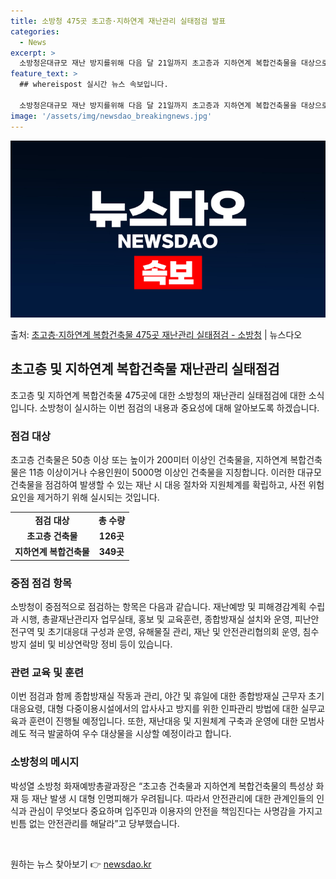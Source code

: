 ```yaml
---
title: 소방청 475곳 초고층·지하연계 재난관리 실태점검 발표
categories:
  - News
excerpt: >
  소방청은대규모 재난 방지를위해 다음 달 21일까지 초고층과 지하연계 복합건축물을 대상으로 재난관리 실태를 점…
feature_text: >
  ## whereispost 실시간 뉴스 속보입니다.

  소방청은대규모 재난 방지를위해 다음 달 21일까지 초고층과 지하연계 복합건축물을 대상으로 재난관리 실태를 점…
image: '/assets/img/newsdao_breakingnews.jpg'
---
```


![뉴스다오 속보](/assets/img/newsdao_breakingnews.jpg)

<p>출처: <a href="https://newsdao.kr/3797" rel="dofollow">초고층·지하연계 복합건축물 475곳 재난관리 실태점검 - 소방청</a> | 뉴스다오</p>

<h2 data-ke-size="size26">초고층 및 지하연계 복합건축물 재난관리 실태점검</h2>
<p data-ke-size="size16">초고층 및 지하연계 복합건축물 475곳에 대한 소방청의 재난관리 실태점검에 대한 소식입니다. 소방청이 실시하는 이번 점검의 내용과 중요성에 대해 알아보도록 하겠습니다.</p>

<h3>점검 대상</h3>
<p data-ke-size="size16">초고층 건축물은 50층 이상 또는 높이가 200미터 이상인 건축물을, 지하연계 복합건축물은 11층 이상이거나 수용인원이 5000명 이상인 건축물을 지칭합니다. 이러한 대규모 건축물을 점검하여 발생할 수 있는 재난 시 대응 절차와 지원체계를 확립하고, 사전 위험요인을 제거하기 위해 실시되는 것입니다.</p>

<table>
    <tr>
        <td style="text-align: center; height: 17px;"><b>점검 대상</b></td>
        <td style="text-align: center; height: 17px;"><b>총 수량</b></td>
    </tr>
    <tr>
        <td style="text-align: center; height: 17px;"><b>초고층 건축물</b></td>
        <td style="text-align: center; height: 17px;"><b>126곳</b></td>
    </tr>
    <tr>
        <td style="text-align: center; height: 17px;"><b>지하연계 복합건축물</b></td>
        <td style="text-align: center; height: 17px;"><b>349곳</b></td>
    </tr>
</table>

<h3>중점 점검 항목</h3>
<p data-ke-size="size16">소방청이 중점적으로 점검하는 항목은 다음과 같습니다. 재난예방 및 피해경감계획 수립과 시행, 총괄재난관리자 업무실태, 홍보 및 교육훈련, 종합방재실 설치와 운영, 피난안전구역 및 초기대응대 구성과 운영, 유해물질 관리, 재난 및 안전관리협의회 운영, 침수방지 설비 및 비상연락망 정비 등이 있습니다.</p>

<h3>관련 교육 및 훈련</h3>
<p data-ke-size="size16">이번 점검과 함께 종합방재실 작동과 관리, 야간 및 휴일에 대한 종합방재실 근무자 초기대응요령, 대형 다중이용시설에서의 압사사고 방지를 위한 인파관리 방법에 대한 실무교육과 훈련이 진행될 예정입니다. 또한, 재난대응 및 지원체계 구축과 운영에 대한 모범사례도 적극 발굴하여 우수 대상물을 시상할 예정이라고 합니다.</p>

<h3>소방청의 메시지</h3>
<p data-ke-size="size16">박성열 소방청 화재예방총괄과장은 “초고층 건축물과 지하연계 복합건축물의 특성상 화재 등 재난 발생 시 대형 인명피해가 우려됩니다. 따라서 안전관리에 대한 관계인들의 인식과 관심이 무엇보다 중요하며 입주민과 이용자의 안전을 책임진다는 사명감을 가지고 빈틈 없는 안전관리를 해달라”고 당부했습니다.</p>

<p data-ke-size="size16">&nbsp;</p> 

원하는 뉴스 찾아보기 👉 <a href="https://newsdao.kr" rel="dofollow">newsdao.kr</a>



